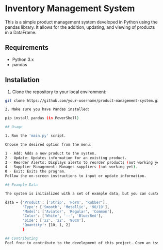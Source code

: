 # Inventory Management System

This is a simple product management system developed in Python using the pandas library. It allows for the addition, updating, and viewing of products in a DataFrame.

## Requirements

- Python 3.x
- pandas

## Installation

1. Clone the repository to your local environment:

```bash
git clone https://github.com/your-username/product-management-system.git

2. Make sure you have Pandas installed:

pip install pandas (in PowerShell)

## Usage

1. Run the 'main.py' script.

Choose the desired option from the menu:

1 - Add: Adds a new product to the system.
2 - Update: Updates information for an existing product.
3 - Reorder Alerts: Displays alerts to reorder products (not working yet).
4 - Supplier Management: Manages suppliers (not working yet).
0 - Exit: Exits the program.
Follow the on-screen instructions to input or update information.

## Example Data

The system is initialized with a set of example data, but you can customize it in the 'main.py' file.

data = {'Product': ['Strip', 'Form', 'Rubber'],
        'Type': ['Smooth', 'Metallic', '90/10'],
        'Model': ['Aviator', 'Regular', 'Common'],
        'Color': ['White', '--', 'Blue/Red'],
        'Size': ['22', '22', '90cm'],
        'Quantity': [10, 1, 2]
        }

## Contributing
Feel free to contribute to the development of this project. Open an issue to report problems or suggest improvements through pull requests.
